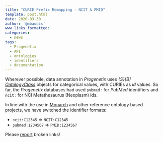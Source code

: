 ```yaml
---
title: "CURIE Prefix Remapping - NCIT & PMID"
template: post.html
date: 2020-03-30
author: '@mbaudis'
www_links_formatted:
categories:
  - news
tags:
  - Progenetix
  - API
  - ontologies
  - identifiers
  - documentation
---
```




Wherever possible, data annotation in _Progenetix_ uses *{S}[B]* [_OntologyClass_](https://schemablocks.org/schemas/sb-phenopackets/OntologyClass.html)
objects for categorical values, with CURIEs as _id_ values. So far, the
_Progenetix_ databases had used `pubmed:` for _PubMed_ identifiers and `ncit:`
for NCI Metathesaurus (Neoplasm) ids.

<!--more-->

In line with the use in [Monarch](https://monarchinitiative.org) and other
reference ontology based projects, we have switched the identifier formats:

* `ncit:C12345` => `NCIT:C12345`
* `pubmed:1234567` => `PMID:1234567`

Please [report](mailto:contact@progenetix.org) broken links!
